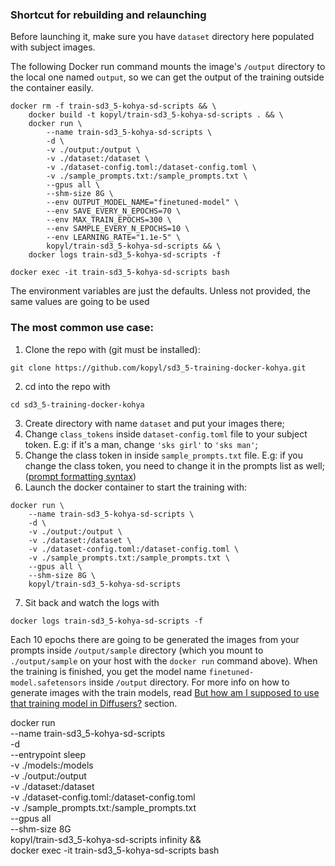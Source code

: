 ### Shortcut for rebuilding and relaunching

Before launching it, make sure you have `dataset` directory here populated with subject images.

The following Docker run command mounts the image's `/output` directory to the local one named `output`, so we can get the output of the training outside the container easily.

```
docker rm -f train-sd3_5-kohya-sd-scripts && \
    docker build -t kopyl/train-sd3_5-kohya-sd-scripts . && \
    docker run \
        --name train-sd3_5-kohya-sd-scripts \
        -d \
        -v ./output:/output \
        -v ./dataset:/dataset \
        -v ./dataset-config.toml:/dataset-config.toml \
        -v ./sample_prompts.txt:/sample_prompts.txt \
        --gpus all \
        --shm-size 8G \
        --env OUTPUT_MODEL_NAME="finetuned-model" \
        --env SAVE_EVERY_N_EPOCHS=70 \
        --env MAX_TRAIN_EPOCHS=300 \
        --env SAMPLE_EVERY_N_EPOCHS=10 \
        --env LEARNING_RATE="1.1e-5" \
        kopyl/train-sd3_5-kohya-sd-scripts && \
    docker logs train-sd3_5-kohya-sd-scripts -f
```

```
docker exec -it train-sd3_5-kohya-sd-scripts bash
```

The environment variables are just the defaults.
Unless not provided, the same values are going to be used

### The most common use case:

1. Clone the repo with (git must be installed):

```
git clone https://github.com/kopyl/sd3_5-training-docker-kohya.git
```

2. cd into the repo with

```
cd sd3_5-training-docker-kohya
```

3. Create directory with name `dataset` and put your images there;
4. Change `class_tokens` inside `dataset-config.toml` file to your subject token. E.g: if it's a man, change `'sks girl'` to `'sks man'`;
5. Change the class token in inside `sample_prompts.txt` file. E.g: if you change the class token, you need to change it in the prompts list as well;
   ([prompt formatting syntax](https://github.com/kohya-ss/sd-scripts?tab=readme-ov-file#sample-image-generation-during-training))
6. Launch the docker container to start the training with:

```
docker run \
    --name train-sd3_5-kohya-sd-scripts \
    -d \
    -v ./output:/output \
    -v ./dataset:/dataset \
    -v ./dataset-config.toml:/dataset-config.toml \
    -v ./sample_prompts.txt:/sample_prompts.txt \
    --gpus all \
    --shm-size 8G \
    kopyl/train-sd3_5-kohya-sd-scripts
```

7. Sit back and watch the logs with

```
docker logs train-sd3_5-kohya-sd-scripts -f
```

Each 10 epochs there are going to be generated the images from your prompts inside `/output/sample` directory (which you mount to `./output/sample` on your host with the `docker run` command above).
When the training is finished, you get the model name `finetuned-model.safetensors` inside `/output` directory. For more info on how to generate images with the train models, read [But how am I supposed to use that training model in Diffusers?](https://github.com/kopyl/sd3_5-training-docker-kohya/blob/main/README.md#but-how-am-i-supposed-to-use-that-training-model-in-diffusers) section.

docker run \
 --name train-sd3_5-kohya-sd-scripts \
 -d \
 --entrypoint sleep \
 -v ./models:/models \
 -v ./output:/output \
 -v ./dataset:/dataset \
 -v ./dataset-config.toml:/dataset-config.toml \
 -v ./sample_prompts.txt:/sample_prompts.txt \
 --gpus all \
 --shm-size 8G \
 kopyl/train-sd3_5-kohya-sd-scripts infinity && \
docker exec -it train-sd3_5-kohya-sd-scripts bash
